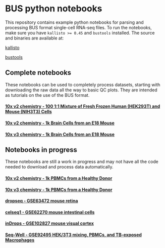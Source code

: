 # BUS python notebooks

This repository contains example python notebooks for parsing and processing BUS format single-cell RNA-seq files.
To run the notebooks, make sure you have `kallisto >= 0.45` and `bustools` installed. The source and binaries are available at:

[kallisto](https://pachterlab.github.io/kallisto/download)

[bustools](https://github.com/BUStools/bustools)

## Complete notebooks
These notebooks can be used to completely process datasets, starting with downloading the raw data all the way to basic QC plots. They are intended as tutorials on the use of the BUS format.

#### [10x v2 chemistry - 100 1:1 Mixture of Fresh Frozen Human (HEK293T) and Mouse (NIH3T3) Cells](https://github.com/BUStools/bustools-notebooks/blob/master/dataset-notebooks/10x_hgmm_100_python/10x_hgmm_100.ipynb)

#### [10x v2 chemistry - 1k Brain Cells from an E18 Mouse](https://github.com/BUStools/bustools-notebooks/blob/master/dataset-notebooks/10x_neuron_1k_v2chem_python/10x_neuron_1k_v2chem.ipynb)

#### [10x v3 chemistry - 1k Brain Cells from an E18 Mouse](https://github.com/BUStools/bustools-notebooks/blob/master/dataset-notebooks/10x_neuron_1k_v3chem_python/10x_neuron_1k_v3chem.ipynb) 




## Notebooks in progress
These notebooks are still a work in progress and may not have all the code needed to download and process data automatically.

#### [10x v2 chemistry - 1k PBMCs from a Healthy Donor](https://github.com/BUStools/bustools-notebooks/blob/master/dataset-notebooks/10x_pbmc_1k_v2chem_python/10x_pbmc_1k_v2chem.ipynb) 

#### [10x v3 chemistry - 1k PBMCs from a Healthy Donor](https://github.com/BUStools/bustools-notebooks/blob/master/dataset-notebooks/10x_pbmc_1k_v3chem_python/10x_pbmc_1k_v3chem.ipynb) 

#### [dropseq - GSE63472 mouse retina](https://github.com/BUStools/bustools-notebooks/blob/master/dataset-notebooks/dropseq_GSE63472_python/dropseq_visual_cortex.ipynb) 

#### [celseq1 - GSE62270 mouse intestinal cells](https://github.com/BUStools/bustools-notebooks/blob/master/dataset-notebooks/celseq1_GSE62270_python/celseq1_organoid.ipynb)

#### [inDrops - GSE102827 mouse visual cortex](https://github.com/BUStools/bustools-notebooks/blob/master/dataset-notebooks/indrops_GSM2746895_python/indrops_brain_activity.ipynb) 

#### [Seq-Well - GSE92495 HEK/3T3 mixing, PBMCs, and TB-exposed Macrophages](https://github.com/BUStools/bustools-notebooks/blob/master/dataset-notebooks/seqwell_GSE92495_python/kallisto_seqwell_pbmc.ipynb)
